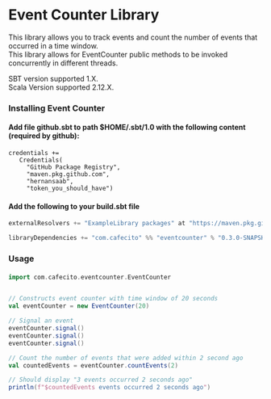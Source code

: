 # **Event Counter Library**
This library allows you to track events and count the number of events that occurred in a time window.  
This library allows for EventCounter public methods to be invoked concurrently in different threads.  

SBT version supported 1.X.  
Scala Version supported 2.12.X. 

### Installing Event Counter

#### Add file github.sbt to path $HOME/.sbt/1.0 with the following content (required by github):
```
credentials +=
   Credentials(
     "GitHub Package Registry",
     "maven.pkg.github.com",
     "hernansaab",
     "token_you_should_have")
```
     
#### Add the following to your build.sbt file
```sbt
externalResolvers += "ExampleLibrary packages" at "https://maven.pkg.github.com/cafecito/sbt-github-packages"

libraryDependencies += "com.cafecito" %% "eventcounter" % "0.3.0-SNAPSHOT"
```

### Usage
#### 
```scala
import com.cafecito.eventcounter.EventCounter


// Constructs event counter with time window of 20 seconds
val eventCounter = new EventCounter(20)

// Signal an event
eventCounter.signal()
eventCounter.signal()
eventCounter.signal()

// Count the number of events that were added within 2 second ago
val countedEvents = eventCounter.countEvents(2)

// Should display "3 events occurred 2 seconds ago"  
println(f"$countedEvents events occurred 2 seconds ago")

```

